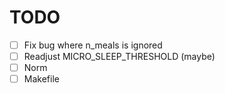 # TODO

- [ ] Fix bug where n_meals is ignored
- [ ] Readjust MICRO_SLEEP_THRESHOLD (maybe)
- [ ] Norm
- [ ] Makefile